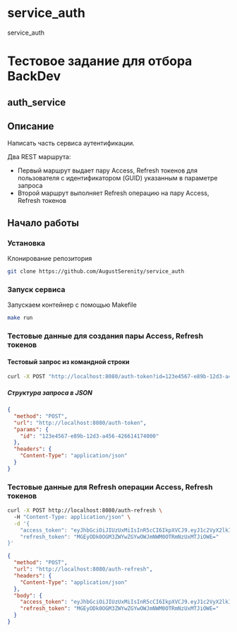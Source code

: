 # service_auth
service_auth

# Тестовое задание для отбора BackDev 
## auth_service

## Описание
Написать часть сервиса аутентификации.

Два REST маршрута:
- Первый маршрут выдает пару Access, Refresh токенов для пользователя с идентификатором (GUID) указанным в параметре запроса
- Второй маршрут выполняет Refresh операцию на пару Access, Refresh токенов

## Начало работы
### Установка
Клонирование репозитория
```sh
git clone https://github.com/AugustSerenity/service_auth
```
### Запуск сервиса
Запускаем контейнер с помощью Makefile
```sh
make run
```

### Тестовые данные для создания пары Access, Refresh токенов

#### Тестовый запрос из командной строки 
```sh
curl -X POST "http://localhost:8080/auth-token?id=123e4567-e89b-12d3-a456-426614174000"
```

##### Структура запроса в JSON

```json
{
  "method": "POST",
  "url": "http://localhost:8080/auth-token",
  "params": {
    "id": "123e4567-e89b-12d3-a456-426614174000"
  },
  "headers": {
    "Content-Type": "application/json"
  }
}
```

### Тестовые данные для Refresh операции Access, Refresh токенов
```sh
curl -X POST http://localhost:8080/auth-refresh \                                      
  -H "Content-Type: application/json" \
  -d '{
    "access_token": "eyJhbGciOiJIUzUxMiIsInR5cCI6IkpXVCJ9.eyJ1c2VyX2lkIjoiMTIzZTQ1NjctZTg5Yi0xMmQzLWE0NTYtNDI2NjE0MTc0MDAwIiwiaXAiOiIxOTIuMTY4LjY1LjEiLCJleHAiOjE3NDU1MjM4MjksImlhdCI6MTc0NTUyMDIyOSwianRpIjoiMTFhMzM1MjFhZjM2M2VlYSJ9.1j49U9Fl3X4SJBHAunD6l0DVs-8s4x3d4nOXGvOpo9jaMOOMzNCIAsAIDt_3uotVnKR0286cu2UPcQD1TzSNwg",
    "refresh_token": "MGEyODk0OGM3ZWYwZGYwOWJmNWM0OTRmNzUxMTJiOWE="
}'
```

```json
{
  "method": "POST",
  "url": "http://localhost:8080/auth-refresh",
  "headers": {
    "Content-Type": "application/json"
  },
  "body": {
    "access_token": "eyJhbGciOiJIUzUxMiIsInR5cCI6IkpXVCJ9.eyJ1c2VyX2lkIjoiMTIzZTQ1NjctZTg5Yi0xMmQzLWE0NTYtNDI2NjE0MTc0MDAwIiwiaXAiOiIxOTIuMTY4LjY1LjEiLCJleHAiOjE3NDU1MjM4MjksImlhdCI6MTc0NTUyMDIyOSwianRpIjoiMTFhMzM1MjFhZjM2M2VlYSJ9.1j49U9Fl3X4SJBHAunD6l0DVs-8s4x3d4nOXGvOpo9jaMOOMzNCIAsAIDt_3uotVnKR0286cu2UPcQD1TzSNwg",
    "refresh_token": "MGEyODk0OGM3ZWYwZGYwOWJmNWM0OTRmNzUxMTJiOWE="
  }
}

